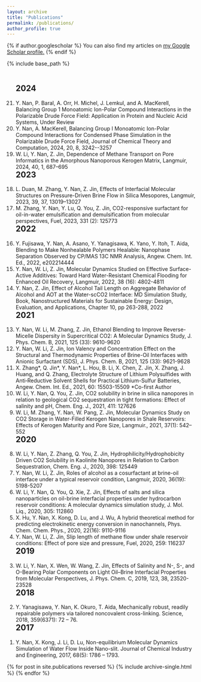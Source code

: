 ```yaml
---
layout: archive
title: "Publications"
permalink: /publications/
author_profile: true
---
```


{% if author.googlescholar %}
  You can also find my articles on <u><a href="{{author.googlescholar}}">my Google Scholar profile</a>.</u>
{% endif %}

{% include base_path %}

<!--- reverse ordered list in html, not an 'easy' way to do this in markdown without another package -->
<br>
<ol reversed>

<h2 style='margin-top:0'>2024</h2>

<li>
Y. Nan, P. Baral, A. Orr, H. Michel, J. Lemkul, and A. MacKerell, Balancing Group 1 Monoatomic Ion-Polar Compound Interactions in the Polarizable Drude Force Field: Application in Protein and Nucleic Acid Systems, Under Review
</li>

<li>
Y. Nan, A. MacKerell, Balancing Group I Monoatomic Ion-Polar Compound Interactions for Condensed Phase Simulation in the Polarizable Drude Force Field, Journal of Chemical Theory and Computation, 2024, 20, 8, 3242--3257
</li>

<li>
W. Li, Y. Nan, Z. Jin, Dependence of Methane Transport on Pore Informatics in the Amorphous Nanoporous Kerogen Matrix, Langmuir, 2024, 40, 1, 687–695
</li>

<h2 style='margin-top:0'>2023</h2>


<li>
L. Duan, M. Zhang, Y. Nan, Z. Jin, Effects of Interfacial Molecular Structures on Pressure-Driven Brine Flow in Silica Mesopores, Langmuir, 2023, 39, 37, 13019–13027 
</li>

<li>
M. Zhang, Y. Nan, Y. Lu, Q. You, Z. Jin, CO2-responsive surfactant for oil-in-water emulsification and demulsification from molecular perspectives, Fuel, 2023, 331 (2): 125773
</li>



<h2 style='margin-top:0'>2022</h2>
  
<li>
Y. Fujisawa, Y. Nan, A. Asano, Y. Yanagisawa, K. Yano, Y. Itoh, T. Aida, Blending to Make Nonhealable Polymers Healable: Nanophase Separation Observed by CP/MAS 13C NMR Analysis, Angew. Chem. Int. Ed., 2022, e202214444
</li>


<li>
Y. Nan, W. Li, Z. Jin, Molecular Dynamics Studied on Effective Surface-Active Additives: Toward Hard Water-Resistant Chemical Flooding for Enhanced Oil Recovery, Langmuir, 2022, 38 (16): 4802-4811
</li>

<li>
Y. Nan, Z. Jin, Effect of Alcohol Tail Length on Aggregate Behavior of Alcohol and AOT at the Water-scCO2 Interface: MD Simulation Study, Book, Nanostructured Materials for Sustainable Energy: Design, Evaluation, and Applications, Chapter 10, pp 263-288, 2022
</li>

<h2 style='margin-top:0'>2021</h2>
  
<li>
Y. Nan, W. Li, M. Zhang, Z. Jin, Ethanol Blending to Improve Reverse-Micelle Dispersity in Supercritical CO2: A Molecular Dynamics Study, J. Phys. Chem. B, 2021, 125 (33): 9610-9620
</li>

<li>
Y. Nan, W. Li, Z. Jin, Ion Valency and Concentration Effect on the Structural and Thermodynamic Properties of Brine-Oil Interfaces with Anionic Surfactant (SDS), J. Phys. Chem. B, 2021, 125 (33): 9621-9628
</li>

<li>
X. Zhang*, Q. Jin*, Y. Nan*, L. Hou, B. Li, X. Chen, Z. Jin, X. Zhang, J. Huang, and Q. Zhang, Electrolyte Structure of Lithium Polysulfides with Anti‐Reductive Solvent Shells for Practical Lithium-Sulfur Batteries, Angew. Chem. Int. Ed., 2021, 60: 15503-15509 *Co-first Author
</li>

<li>
W. Li, Y. Nan, Q. You, Z. Jin, CO2 solubility in brine in silica nanopores in relation to geological CO2 sequestration in tight formations: Effect of salinity and pH, Chem. Eng. J., 2021, 411: 127626
</li>

<li>
W. Li, M. Zhang, Y. Nan, W. Pang, Z. Jin, Molecular Dynamics Study on CO2 Storage in Water-Filled Kerogen Nanopores in Shale Reservoirs: Effects of Kerogen Maturity and Pore Size, Langmuir., 2021, 37(1): 542–552
</li>


<h2 style='margin-top:0'>2020</h2>

<li>
W. Li, Y. Nan, Z. Zhang, Q. You, Z. Jin, Hydrophilicity/Hydrophobicity Driven CO2 Solubility in Kaolinite Nanopores in Relation to Carbon Sequestration, Chem. Eng. J., 2020, 398: 125449
</li>

<li>
Y. Nan, W. Li, Z. Jin, Roles of alcohol as a cosurfactant at brine-oil interface under a typical reservoir condition, Langmuir, 2020, 36(19): 5198-5207
</li>

<li>
W. Li, Y. Nan, Q. You, Q. Xie, Z. Jin, Effects of salts and silica nanoparticles on oil-brine interfacial properties under hydrocarbon reservoir conditions: A molecular dynamics simulation study, J. Mol. Liq., 2020, 305: 112860
</li>

<li>
X. Hu, Y. Nan, X. Kong, D. Lu, and J. Wu, A hybrid theoretical method for predicting electrokinetic energy conversion in nanochannels, Phys. Chem. Chem. Phys., 2020, 22(16): 9110-9116
</li>

<li>
Y. Nan, W. Li, Z. Jin, Slip length of methane flow under shale reservoir conditions: Effect of pore size and pressure, Fuel, 2020, 259: 116237
</li>


<h2 style='margin-top:0'>2019</h2>

<li>
W. Li, Y. Nan, X. Wen, W. Wang, Z. Jin, Effects of Salinity and N-, S-, and O-Bearing Polar Components on Light Oil–Brine Interfacial Properties from Molecular Perspectives, J. Phys. Chem. C, 2019, 123, 38, 23520-23528
</li>


<h2 style='margin-top:0'>2018</h2>
  
<li>
Y. Yanagisawa, Y. Nan, K. Okuro, T. Aida, Mechanically robust, readily repairable polymers via tailored noncovalent cross-linking. Science, 2018, 359(6371): 72 – 76. 
</li>

<h2 style='margin-top:0'>2017</h2>

<li>
Y. Nan, X. Kong, J. Li, D. Lu, Non-equilibrium Molecular Dynamics Simulation of Water Flow Inside Nano-slit. Journal of Chemical Industry and Engineering, 2017, 68(5): 1786 – 1793.
</li>
</ol>

{% for post in site.publications reversed %}
  {% include archive-single.html %}
{% endfor %}
